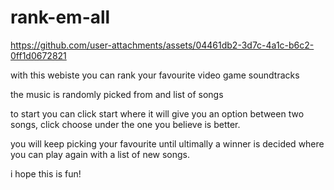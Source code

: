# rank-em-all

https://github.com/user-attachments/assets/04461db2-3d7c-4a1c-b6c2-0ff1d0672821


with this webiste you can rank your favourite video game soundtracks

the music is randomly picked from and list of songs

to start you can click start where it will give you an option between two songs, click choose under the one you believe is better.

you will keep picking your favourite until ultimally a winner is decided where you can play again with a list of new songs.

i hope this is fun!
